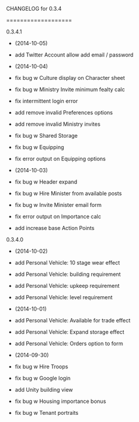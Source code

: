 CHANGELOG for 0.3.4

===================

0.3.4.1

* (2014-10-05)

 * add Twitter Account allow add email / password

* (2014-10-04)

 * fix bug w Culture display on Character sheet
 * fix bug w Ministry Invite minimum fealty calc
 * fix intermittent login error
 * add remove invalid Preferences options
 * add remove invalid Ministry invites
 * fix bug w Shared Storage
 * fix bug w Equipping
 * fix error output on Equipping options

* (2014-10-03)

 * fix bug w Header expand
 * fix bug w Hire Minister from available posts
 * fix bug w Invite Minister email form
 * fix error output on Importance calc
 * add increase base Action Points

0.3.4.0

* (2014-10-02)

 * add Personal Vehicle: 10 stage wear effect
 * add Personal Vehicle: building requirement
 * add Personal Vehicle: upkeep requirement
 * add Personal Vehicle: level requirement

* (2014-10-01)

 * add Personal Vehicle: Available for trade effect
 * add Personal Vehicle: Expand storage effect
 * add Personal Vehicle: Orders option to form

* (2014-09-30)

 * fix bug w Hire Troops
 * fix bug w Google login
 * add Unity building view
 * fix bug w Housing importance bonus
 * fix bug w Tenant portraits

